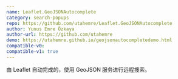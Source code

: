 ```yaml
---
name: Leaflet.GeoJSONAutocomplete
category: search-popups
repo: https://github.com/utahemre/Leaflet.GeoJSONAutocomplete
author: Yunus Emre Özkaya
author-url: https://github.com/utahemre
demo: https://utahemre.github.io/geojsonautocompletedemo.html
compatible-v0:
compatible-v1: true
---
```


由 Leaflet 自动完成的，使用 GeoJSON 服务进行远程搜索。
